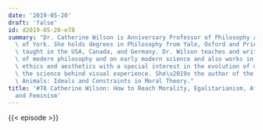 ```yaml
---
date: '2019-05-20'
draft: 'false'
id: d2019-05-20-e78
summary: "Dr. Catherine Wilson is Anniversary Professor of Philosophy at the University\
  \ of York. She holds degrees in Philosophy from Yale, Oxford and Princeton and has\
  \ taught in the USA, Canada, and Germany. Dr. Wilson teaches and writes in the history\
  \ of modern philosophy and on early modern science and also works in the areas of\
  \ ethics and aesthetics with a special interest in the evolution of morality and\
  \ the science behind visual experience. She\u2019s the author of the book Moral\
  \ Animals: Ideals and Constraints in Moral Theory."
title: '#78 Catherine Wilson: How to Reach Morality, Egalitarianism, Affirmative Action,
  and Feminism'
---
```

{{< episode >}}
